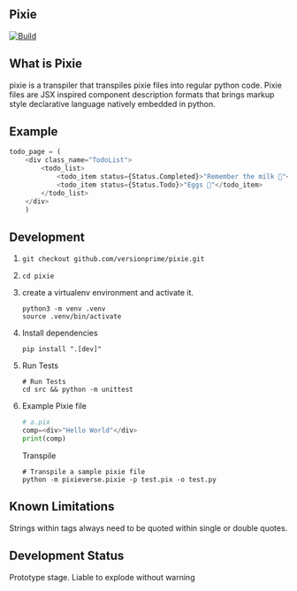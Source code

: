 Pixie
------

[![Build](https://github.com/versionprime/pixie/actions/workflows/ci.yml/badge.svg)](https://github.com/versionprime/pixie/actions/workflows/ci.yml)

What is Pixie
---------------

pixie is a transpiler that transpiles pixie files into regular python code. Pixie files are JSX inspired component description formats that brings markup style declarative language natively embedded in python.

Example
--------

```python
todo_page = (
    <div class_name="TodoList">
        <todo_list>
            <todo_item status={Status.Completed}>"Remember the milk 🥛"</todo_item>
            <todo_item status={Status.Todo}>"Eggs 🥚"</todo_item>
        </todo_list>
    </div>
    )
```

Development
-------------

1. ```git checkout github.com/versionprime/pixie.git```
2.  ```cd pixie```
3.  create a virtualenv environment and activate it.

    ```shell
    python3 -m venv .venv
    source .venv/bin/activate
    ```
4.  Install dependencies
    ```shell
    pip install ".[dev]"
    ```

5.  Run Tests
    ```shell
    # Run Tests
    cd src && python -m unittest
    ```
6. Example Pixie file
    ```python
    # a.pix
    comp=<div>"Hello World"</div>
    print(comp)
    ```
    Transpile
    ```shell
    # Transpile a sample pixie file
    python -m pixieverse.pixie -p test.pix -o test.py
    ```

Known Limitations
-------------------
Strings within tags always need to be quoted within single or double quotes.

Development Status
--------------------

Prototype stage. Liable to explode without warning